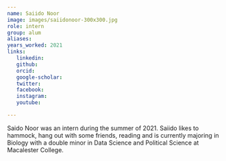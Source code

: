 ```yaml
---
name: Saiido Noor
image: images/saiidonoor-300x300.jpg
role: intern
group: alum
aliases:
years_worked: 2021
links:
   linkedin: 
   github: 
   orcid: 
   google-scholar:
   twitter:
   facebook:
   instagram: 
   youtube:

---
```


Saido Noor was an intern during the summer of 2021. Saiido likes to hammock, hang out with some friends, reading and is currently majoring in Biology with a double minor in Data Science and Political Science at Macalester College.
